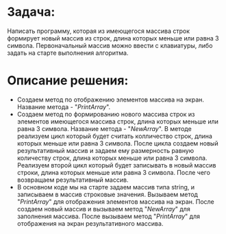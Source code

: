 # Задача:
Написать программу, которая из имеющегося массива строк формирует новый массив из строк, длина которых меньше или равна 3 символа. Первоначальный массив можно ввести с клавиатуры, либо задать на старте выполнения алгоритма.

# Описание решения:
* Создаем метод по отображению элементов массива на экран. Название метода - "*PrintArray*".
* Создаем метод по формированию нового массива строк из элементов имеющегося массива строк, длина которых меньше или равна 3 символа. Название метода - "*NewArray*".
В методе реализуем цикл который будет считать колличество строк, длина которых меньше или равна 3 символа. После цикла создаем новый результативный массив и задаем ему размерность равную количеству строк, длина которых меньше или равна 3 символа. Реализуем второй цикл который будет записывать в новый массив строки, длина которых меньше или равна 3 символа. После чего возвращаем результативный массив.
* В основном коде мы на старте задаем массив типа string, и записываем в массив строковые значения. Вызываем метод "*PrintArray*" для отображения элементов массива на экран. После создаем новый массив и вызываем метод "*NewArray*" для заполнения массива. После вызываем метод "*PrintArray*" для отображения на экран результативного массива.
